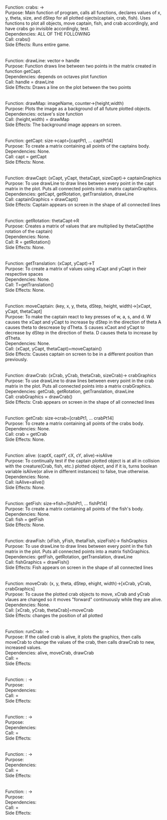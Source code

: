 Function: crabs: ->  <br>
Purpose: Main function of program, calls all functions, declares values of x, y, theta, size, and dStep for all plotted ojects(captain, crab, fish). Uses functions to plot all objects, move captain, fish, and crab accordingly, and have crabs go invisible accordingly, test. <br>
Dependencies: ALL OF THE FOLLOWING <br>
Call: crabs() <br>
Side Effects: Runs entire game. <br>
<br>
<br>
Function: drawLine: vector-> handle <br>
Purpose: Function draws line between two points in the matrix created in function getCapt. <br>
Dependencies: depends on octaves plot function <br>
Call: handle = drawLine <br>
Side Effects: Draws a line on the plot between the two points <br>
<br>
<br>
Function: drawMap: imageName, counter->(height,width)  <br>
Purpose: Plots the image as a background of all future plotted objects. <br>
Dependencies: octave's size function <br>
Call: (height,width) = drawMap <br>
Side Effects: The background image appears on screen. <br>
<br>
<br>
Function: getCapt: size->capt=[captPt1, ... captPt14]  <br>
Purpose: To create a matrix containing all points of the captains body. <br>
Dependencies: None. <br>
Call: capt = getCapt <br>
Side Effects: None. <br>
<br>
<br>
Function: drawCapt: (xCapt, yCapt, thetaCapt, sizeCapt)-> captainGraphics  <br>
Purpose: To use drawLine to draw lines between every point in the capt matrix in the plot. Puts all connected points into a matrix captainGraphics. <br>
Dependencies: getCapt, getRotation, getTranslation, drawLine <br>
Call: captainGraphics = drawCapt() <br>
Side Effects: Captain appears on screen in the shape of all connected lines <br>
<br>
<br>
Function: getRotation: thetaCapt->R  <br>
Purpose: Creates a matrix of values that are multiplied by thetaCapt(the rotation of the captain) <br>
Dependencies: None. <br>
Call: R = getRotation() <br>
Side Effects: None. <br>
<br>
<br>
Function: getTranslation: (xCapt, yCapt)->T  <br>
Purpose: To create a matrix of values using xCapt and yCapt in their respective spaces <br>
Dependencies: None. <br>
Call: T=getTranslation()  <br>
Side Effects: None. <br>
<br>
<br>
Function: moveCaptain: (key, x, y, theta, dStep, height, width)->[xCapt, yCapt, thetaCapt]  <br>
Purpose: To make the captain react to key presses of w, a, s, and d. W causes the xCapt and yCapt to increase by dStep in the direction of theta A causes theta to descrease by dTheta. S causes xCaot and yCapt to decrease by dStep in the direction of theta. D causes theta to increase by dTheta. <br>
Dependencies: None. <br>
Call:  (xCapt, yCapt, thetaCapt)=moveCaptain()  <br>
Side Effects: Causes captain on screen to be in a different position than previously. <br>
<br>
<br>
Function: drawCrab: (xCrab, yCrab, thetaCrab, sizeCrab)-> crabGraphics  <br>
Purpose: To use drawLine to draw lines between every point in the crab matrix in the plot. Puts all connected points into a matrix crabGraphics. <br>
Dependencies: getCrab, getRotation, getTranslation, drawLine <br>
Call: crabGraphics = drawCrab() <br>
Side Effects: Crab appears on screen in the shape of all connected lines <br>
<br>
<br>
Function: getCrab: size->crab=[crabPt1, ... crabPt14]  <br>
Purpose: To create a matrix containing all points of the crabs body. <br>
Dependencies: None. <br>
Call: crab = getCrab <br>
Side Effects: None. <br>
<br>
<br>
Function: alive: (captX, captY, cX, cY, alive)->isAlive  <br>
Purpose: To continually test if the captain plotted object is at all in collision with the creature(Crab, fish, etc.) plotted object, and if it is, turns boolean variable isAlive(or alive in different instances) to false, true otherwise. <br>
Dependencies: None. <br>
Call:  isAlive=alive()  <br>
Side Effects: None. <br>
<br>
<br>
Function: getFish: size->fish=[fishPt1, ... fishPt14]  <br>
Purpose: To create a matrix containing all points of the fish's body. <br>
Dependencies: None. <br>
Call: fish = getFish <br>
Side Effects: None. <br>
<br>
<br>
Function: drawFish: (xFish, yFish, thetaFish, sizeFish)-> fishGraphics  <br>
Purpose: To use drawLine to draw lines between every point in the fish matrix in the plot. Puts all connected points into a matrix fishGraphics. <br>
Dependencies: getFish, getRotation, getTranslation, drawLine <br>
Call: fishGraphics = drawFish() <br>
Side Effects: Fish appears on screen in the shape of all connected lines <br>
<br>
<br>
Function: moveCrab: (x, y, theta, dStep, ehight, width)->[xCrab, yCrab, crabGraphics]  <br>
Purpose: To cause the plotted crab objects to move, xCrab and yCrab vlaues are changed so it moves "forward" continuously while they are alive. <br>
Dependencies: None. <br>
Call: [xCrab, yCrab, thetaCrab]=moveCrab  <br>
Side Effects: changes the position of all plotted  <br>
<br>
<br>
Function: runCrab: ->  <br>
Purpose: If the called crab is alive, it plots the graphics, then calls moveCrab to change the values of the crab, then calls drawCrab to new, increased values.  <br>
Dependencies: alive, moveCrab, drawCrab <br>
Call:  =  <br>
Side Effects:  <br>
<br>
<br>
Function: : ->  <br>
Purpose:  <br>
Dependencies:  <br>
Call:  =  <br>
Side Effects:  <br>
<br>
<br>
Function: : ->  <br>
Purpose:  <br>
Dependencies:  <br>
Call:  =  <br>
Side Effects:  <br>
<br>
<br>
Function: : ->  <br>
Purpose:  <br>
Dependencies:  <br>
Call:  =  <br>
Side Effects:  <br>
<br>
<br>
Function: : ->  <br>
Purpose:  <br>
Dependencies:  <br>
Call:  =  <br>
Side Effects:  <br>
<br>
<br>
